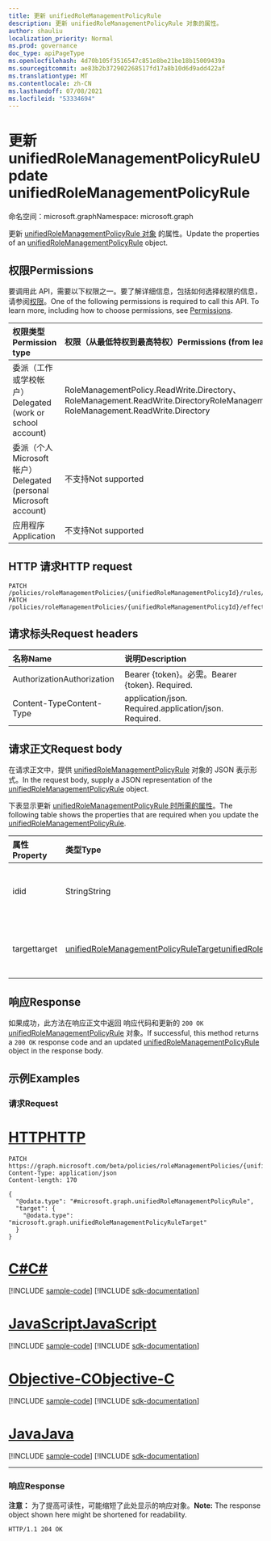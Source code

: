 ```yaml
---
title: 更新 unifiedRoleManagementPolicyRule
description: 更新 unifiedRoleManagementPolicyRule 对象的属性。
author: shauliu
localization_priority: Normal
ms.prod: governance
doc_type: apiPageType
ms.openlocfilehash: 4d70b105f3516547c851e8be21be18b15009439a
ms.sourcegitcommit: ae83b2b372902268517fd17a8b10d6d9add422af
ms.translationtype: MT
ms.contentlocale: zh-CN
ms.lasthandoff: 07/08/2021
ms.locfileid: "53334694"
---
```

# <a name="update-unifiedrolemanagementpolicyrule"></a><span data-ttu-id="6fb13-103">更新 unifiedRoleManagementPolicyRule</span><span class="sxs-lookup"><span data-stu-id="6fb13-103">Update unifiedRoleManagementPolicyRule</span></span>
<span data-ttu-id="6fb13-104">命名空间：microsoft.graph</span><span class="sxs-lookup"><span data-stu-id="6fb13-104">Namespace: microsoft.graph</span></span>

<span data-ttu-id="6fb13-105">更新 [unifiedRoleManagementPolicyRule 对象](../resources/unifiedrolemanagementpolicyrule.md) 的属性。</span><span class="sxs-lookup"><span data-stu-id="6fb13-105">Update the properties of an [unifiedRoleManagementPolicyRule](../resources/unifiedrolemanagementpolicyrule.md) object.</span></span>

## <a name="permissions"></a><span data-ttu-id="6fb13-106">权限</span><span class="sxs-lookup"><span data-stu-id="6fb13-106">Permissions</span></span>
<span data-ttu-id="6fb13-p101">要调用此 API，需要以下权限之一。要了解详细信息，包括如何选择权限的信息，请参阅[权限](/graph/permissions-reference)。</span><span class="sxs-lookup"><span data-stu-id="6fb13-p101">One of the following permissions is required to call this API. To learn more, including how to choose permissions, see [Permissions](/graph/permissions-reference).</span></span>

|<span data-ttu-id="6fb13-109">权限类型</span><span class="sxs-lookup"><span data-stu-id="6fb13-109">Permission type</span></span>|<span data-ttu-id="6fb13-110">权限（从最低特权到最高特权）</span><span class="sxs-lookup"><span data-stu-id="6fb13-110">Permissions (from least to most privileged)</span></span>|
|:---|:---|
|<span data-ttu-id="6fb13-111">委派（工作或学校帐户）</span><span class="sxs-lookup"><span data-stu-id="6fb13-111">Delegated (work or school account)</span></span>|<span data-ttu-id="6fb13-112">RoleManagementPolicy.ReadWrite.Directory、RoleManagement.ReadWrite.Directory</span><span class="sxs-lookup"><span data-stu-id="6fb13-112">RoleManagementPolicy.ReadWrite.Directory, RoleManagement.ReadWrite.Directory</span></span>|
|<span data-ttu-id="6fb13-113">委派（个人 Microsoft 帐户）</span><span class="sxs-lookup"><span data-stu-id="6fb13-113">Delegated (personal Microsoft account)</span></span>|<span data-ttu-id="6fb13-114">不支持</span><span class="sxs-lookup"><span data-stu-id="6fb13-114">Not supported</span></span>|
|<span data-ttu-id="6fb13-115">应用程序</span><span class="sxs-lookup"><span data-stu-id="6fb13-115">Application</span></span>|<span data-ttu-id="6fb13-116">不支持</span><span class="sxs-lookup"><span data-stu-id="6fb13-116">Not supported</span></span>|

## <a name="http-request"></a><span data-ttu-id="6fb13-117">HTTP 请求</span><span class="sxs-lookup"><span data-stu-id="6fb13-117">HTTP request</span></span>

<!-- {
  "blockType": "ignored"
}
-->
``` http
PATCH /policies/roleManagementPolicies/{unifiedRoleManagementPolicyId}/rules/{unifiedRoleManagementPolicyRuleId}
PATCH /policies/roleManagementPolicies/{unifiedRoleManagementPolicyId}/effectiveRules/{unifiedRoleManagementPolicyRuleId}
```

## <a name="request-headers"></a><span data-ttu-id="6fb13-118">请求标头</span><span class="sxs-lookup"><span data-stu-id="6fb13-118">Request headers</span></span>
|<span data-ttu-id="6fb13-119">名称</span><span class="sxs-lookup"><span data-stu-id="6fb13-119">Name</span></span>|<span data-ttu-id="6fb13-120">说明</span><span class="sxs-lookup"><span data-stu-id="6fb13-120">Description</span></span>|
|:---|:---|
|<span data-ttu-id="6fb13-121">Authorization</span><span class="sxs-lookup"><span data-stu-id="6fb13-121">Authorization</span></span>|<span data-ttu-id="6fb13-p102">Bearer {token}。必需。</span><span class="sxs-lookup"><span data-stu-id="6fb13-p102">Bearer {token}. Required.</span></span>|
|<span data-ttu-id="6fb13-124">Content-Type</span><span class="sxs-lookup"><span data-stu-id="6fb13-124">Content-Type</span></span>|<span data-ttu-id="6fb13-p103">application/json. Required.</span><span class="sxs-lookup"><span data-stu-id="6fb13-p103">application/json. Required.</span></span>|

## <a name="request-body"></a><span data-ttu-id="6fb13-127">请求正文</span><span class="sxs-lookup"><span data-stu-id="6fb13-127">Request body</span></span>
<span data-ttu-id="6fb13-128">在请求正文中，提供 [unifiedRoleManagementPolicyRule](../resources/unifiedrolemanagementpolicyrule.md) 对象的 JSON 表示形式。</span><span class="sxs-lookup"><span data-stu-id="6fb13-128">In the request body, supply a JSON representation of the [unifiedRoleManagementPolicyRule](../resources/unifiedrolemanagementpolicyrule.md) object.</span></span>

<span data-ttu-id="6fb13-129">下表显示更新 [unifiedRoleManagementPolicyRule 时所需的属性](../resources/unifiedrolemanagementpolicyrule.md)。</span><span class="sxs-lookup"><span data-stu-id="6fb13-129">The following table shows the properties that are required when you update the [unifiedRoleManagementPolicyRule](../resources/unifiedrolemanagementpolicyrule.md).</span></span>

|<span data-ttu-id="6fb13-130">属性</span><span class="sxs-lookup"><span data-stu-id="6fb13-130">Property</span></span>|<span data-ttu-id="6fb13-131">类型</span><span class="sxs-lookup"><span data-stu-id="6fb13-131">Type</span></span>|<span data-ttu-id="6fb13-132">说明</span><span class="sxs-lookup"><span data-stu-id="6fb13-132">Description</span></span>|
|:---|:---|:---|
|<span data-ttu-id="6fb13-133">id</span><span class="sxs-lookup"><span data-stu-id="6fb13-133">id</span></span>|<span data-ttu-id="6fb13-134">String</span><span class="sxs-lookup"><span data-stu-id="6fb13-134">String</span></span>|<span data-ttu-id="6fb13-135">规则的唯一标识符。</span><span class="sxs-lookup"><span data-stu-id="6fb13-135">Unique identifier for the rule.</span></span>|
|<span data-ttu-id="6fb13-136">target</span><span class="sxs-lookup"><span data-stu-id="6fb13-136">target</span></span>|[<span data-ttu-id="6fb13-137">unifiedRoleManagementPolicyRuleTarget</span><span class="sxs-lookup"><span data-stu-id="6fb13-137">unifiedRoleManagementPolicyRuleTarget</span></span>](../resources/unifiedrolemanagementpolicyruletarget.md)|<span data-ttu-id="6fb13-138">策略规则的目标。</span><span class="sxs-lookup"><span data-stu-id="6fb13-138">The target for the policy rule.</span></span>|



## <a name="response"></a><span data-ttu-id="6fb13-139">响应</span><span class="sxs-lookup"><span data-stu-id="6fb13-139">Response</span></span>

<span data-ttu-id="6fb13-140">如果成功，此方法在响应正文中返回 响应代码和更新的 `200 OK` [unifiedRoleManagementPolicyRule](../resources/unifiedrolemanagementpolicyrule.md) 对象。</span><span class="sxs-lookup"><span data-stu-id="6fb13-140">If successful, this method returns a `200 OK` response code and an updated [unifiedRoleManagementPolicyRule](../resources/unifiedrolemanagementpolicyrule.md) object in the response body.</span></span>

## <a name="examples"></a><span data-ttu-id="6fb13-141">示例</span><span class="sxs-lookup"><span data-stu-id="6fb13-141">Examples</span></span>

### <a name="request"></a><span data-ttu-id="6fb13-142">请求</span><span class="sxs-lookup"><span data-stu-id="6fb13-142">Request</span></span>

# <a name="http"></a>[<span data-ttu-id="6fb13-143">HTTP</span><span class="sxs-lookup"><span data-stu-id="6fb13-143">HTTP</span></span>](#tab/http)
<!-- {
  "blockType": "request",
  "name": "update_unifiedrolemanagementpolicyrule"
}
-->
``` http
PATCH https://graph.microsoft.com/beta/policies/roleManagementPolicies/{unifiedRoleManagementPolicyId}/rules/{unifiedRoleManagementPolicyRuleId}
Content-Type: application/json
Content-length: 170

{
  "@odata.type": "#microsoft.graph.unifiedRoleManagementPolicyRule",
  "target": {
    "@odata.type": "microsoft.graph.unifiedRoleManagementPolicyRuleTarget"
  }
}
```
# <a name="c"></a>[<span data-ttu-id="6fb13-144">C#</span><span class="sxs-lookup"><span data-stu-id="6fb13-144">C#</span></span>](#tab/csharp)
[!INCLUDE [sample-code](../includes/snippets/csharp/update-unifiedrolemanagementpolicyrule-csharp-snippets.md)]
[!INCLUDE [sdk-documentation](../includes/snippets/snippets-sdk-documentation-link.md)]

# <a name="javascript"></a>[<span data-ttu-id="6fb13-145">JavaScript</span><span class="sxs-lookup"><span data-stu-id="6fb13-145">JavaScript</span></span>](#tab/javascript)
[!INCLUDE [sample-code](../includes/snippets/javascript/update-unifiedrolemanagementpolicyrule-javascript-snippets.md)]
[!INCLUDE [sdk-documentation](../includes/snippets/snippets-sdk-documentation-link.md)]

# <a name="objective-c"></a>[<span data-ttu-id="6fb13-146">Objective-C</span><span class="sxs-lookup"><span data-stu-id="6fb13-146">Objective-C</span></span>](#tab/objc)
[!INCLUDE [sample-code](../includes/snippets/objc/update-unifiedrolemanagementpolicyrule-objc-snippets.md)]
[!INCLUDE [sdk-documentation](../includes/snippets/snippets-sdk-documentation-link.md)]

# <a name="java"></a>[<span data-ttu-id="6fb13-147">Java</span><span class="sxs-lookup"><span data-stu-id="6fb13-147">Java</span></span>](#tab/java)
[!INCLUDE [sample-code](../includes/snippets/java/update-unifiedrolemanagementpolicyrule-java-snippets.md)]
[!INCLUDE [sdk-documentation](../includes/snippets/snippets-sdk-documentation-link.md)]

---



### <a name="response"></a><span data-ttu-id="6fb13-148">响应</span><span class="sxs-lookup"><span data-stu-id="6fb13-148">Response</span></span>
<span data-ttu-id="6fb13-149">**注意：** 为了提高可读性，可能缩短了此处显示的响应对象。</span><span class="sxs-lookup"><span data-stu-id="6fb13-149">**Note:** The response object shown here might be shortened for readability.</span></span>
<!-- {
  "blockType": "response",
  "truncated": true
}
-->
```http
HTTP/1.1 204 OK

```
<!--
{
  "@odata.type": "#microsoft.graph.unifiedRoleManagementPolicyRule",
  "id": "ba9cc2d6-c2d6-ba9c-d6c2-9cbad6c29cba",
  "target": {
    "@odata.type": "microsoft.graph.unifiedRoleManagementPolicyRuleTarget"
  }
}
```
-->
